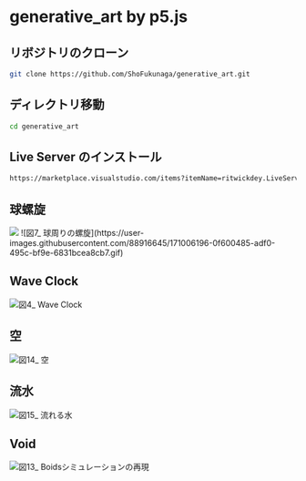 # generative_art by p5.js

## リボジトリのクローン

```bash
git clone https://github.com/ShoFukunaga/generative_art.git
```

## ディレクトリ移動

```bash
cd generative_art
```

## Live Server のインストール

```bash
https://marketplace.visualstudio.com/items?itemName=ritwickdey.LiveServer
```

## 球螺旋
<img src="[***画像のURL***](https://user-images.githubusercontent.com/88916645/171006196-0f600485-adf0-495c-bf9e-6831bcea8cb7.gif)" width="***サイズ***">
![図7_ 球周りの螺旋](https://user-images.githubusercontent.com/88916645/171006196-0f600485-adf0-495c-bf9e-6831bcea8cb7.gif)

## Wave Clock
![図4_ Wave Clock](https://user-images.githubusercontent.com/88916645/171007250-89754f91-cadb-4831-bd2a-c2730631c92e.gif)

## 空
![図14_ 空](https://user-images.githubusercontent.com/88916645/171008034-ba3e0d00-a601-4ec8-a830-9b2fd471fe48.gif)

## 流水
![図15_ 流れる水](https://user-images.githubusercontent.com/88916645/171009223-8b85402d-2669-431e-a5b6-38497589f933.gif)

## Void
![図13_ Boidsシミュレーションの再現](https://user-images.githubusercontent.com/88916645/171009392-0964f646-ca95-4658-8ed6-d679872b8cbe.gif)

